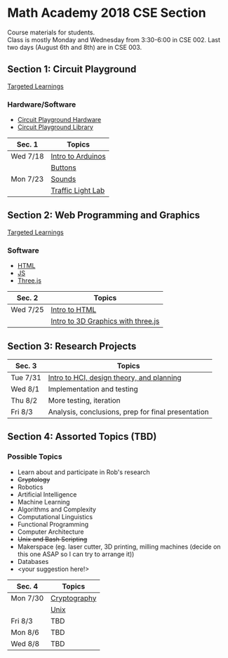 # Math Academy 2018 CSE Section
Course materials for students. <br />
Class is mostly Monday and Wednesday from 3:30-6:00 in CSE 002. Last two days (August 6th and 8th) are in CSE 003.

## Section 1: Circuit Playground

[Targeted Learnings](arduino/pdfs/00_Learnings_CP.pdf)

### Hardware/Software
- [Circuit Playground Hardware](https://learn.adafruit.com/introducing-circuit-playground/overview)
- [Circuit Playground Library](https://caternuson.github.io/Adafruit_CircuitPlayground/)

| Sec. 1   | Topics                                                      
|--------- |-------------------------------------------------------------
| Wed 7/18 | [Intro to Arduinos](arduino/pdfs/01_intro_to_cp.pdf)   
|          | [Buttons](arduino/pdfs/02_input_output.pdf) 
| Mon 7/23 | [Sounds](arduino/pdfs/02_input_output.pdf)        
|          | [Traffic Light Lab](arduino/03_traffic_light.md)

## Section 2: Web Programming and Graphics

[Targeted Learnings](web/pdfs/00_Learnings_web.pdf)

### Software
- [HTML](https://developer.mozilla.org/en-US/docs/Web/HTML)
- [JS](https://developer.mozilla.org/en-US/docs/Web/JavaScript)
- [Three.js](https://threejs.org/)

| Sec. 2   | Topics                                                                  
|--------- |-------------------------------------------------------------------------
| Wed 7/25 | [Intro to HTML](/web/pdfs/01_intro_to_html.pdf)                        
|          | [Intro to 3D Graphics with three.js](/web/pdfs/02_intro_to_threejs.pdf)                                 

## Section 3: Research Projects

| Sec. 3   | Topics                                                      
|--------- |-------------------------------------------------------------
| Tue 7/31 | [Intro to HCI, design theory, and planning](/projects/hci.pdf)                                                         
| Wed 8/1  | Implementation and testing
| Thu 8/2  | More testing, iteration
| Fri 8/3  | Analysis, conclusions, prep for final presentation

## Section 4: Assorted Topics (TBD)

### Possible Topics
- Learn about and participate in Rob's research
- ~~Cryptology~~
- Robotics
- Artificial Intelligence
- Machine Learning
- Algorithms and Complexity
- Computational Linguistics
- Functional Programming
- Computer Architecture
- ~~Unix and Bash Scripting~~
- Makerspace (eg. laser cutter, 3D printing, milling machines (decide on this one ASAP so I can try to arrange it))
- Databases
- <your suggestion here!>

| Sec. 4   | Topics                                                      
|--------- |-------------------------------------------------------------
| Mon 7/30 | [Cryptography](/talks/crypto.pdf)
|		   | [Unix](/talks/unix.pdf)
| Fri 8/3  | TBD
| Mon 8/6  | TBD 
| Wed 8/8  | TBD
